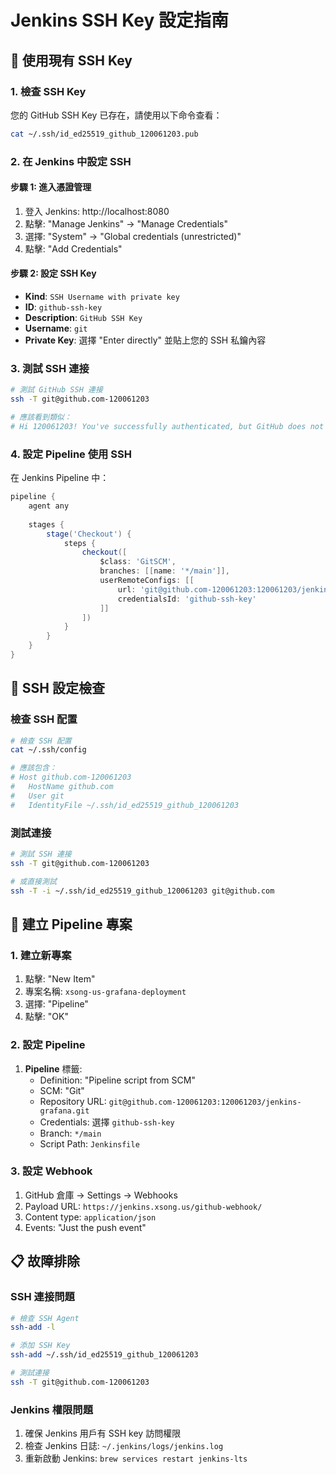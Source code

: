 # Jenkins SSH Key 設定指南

## 🔑 **使用現有 SSH Key**

### 1. 檢查 SSH Key
您的 GitHub SSH Key 已存在，請使用以下命令查看：
```bash
cat ~/.ssh/id_ed25519_github_120061203.pub
```

### 2. 在 Jenkins 中設定 SSH

#### 步驟 1: 進入憑證管理
1. 登入 Jenkins: http://localhost:8080
2. 點擊: "Manage Jenkins" → "Manage Credentials"
3. 選擇: "System" → "Global credentials (unrestricted)"
4. 點擊: "Add Credentials"

#### 步驟 2: 設定 SSH Key
- **Kind**: `SSH Username with private key`
- **ID**: `github-ssh-key`
- **Description**: `GitHub SSH Key`
- **Username**: `git`
- **Private Key**: 選擇 "Enter directly" 並貼上您的 SSH 私鑰內容

### 3. 測試 SSH 連接
```bash
# 測試 GitHub SSH 連接
ssh -T git@github.com-120061203

# 應該看到類似：
# Hi 120061203! You've successfully authenticated, but GitHub does not provide shell access.
```

### 4. 設定 Pipeline 使用 SSH

在 Jenkins Pipeline 中：
```groovy
pipeline {
    agent any
    
    stages {
        stage('Checkout') {
            steps {
                checkout([
                    $class: 'GitSCM',
                    branches: [[name: '*/main']],
                    userRemoteConfigs: [[
                        url: 'git@github.com-120061203:120061203/jenkins-grafana.git',
                        credentialsId: 'github-ssh-key'
                    ]]
                ])
            }
        }
    }
}
```

## 🔧 **SSH 設定檢查**

### 檢查 SSH 配置
```bash
# 檢查 SSH 配置
cat ~/.ssh/config

# 應該包含：
# Host github.com-120061203
#   HostName github.com
#   User git
#   IdentityFile ~/.ssh/id_ed25519_github_120061203
```

### 測試連接
```bash
# 測試 SSH 連接
ssh -T git@github.com-120061203

# 或直接測試
ssh -T -i ~/.ssh/id_ed25519_github_120061203 git@github.com
```

## 🚀 **建立 Pipeline 專案**

### 1. 建立新專案
1. 點擊: "New Item"
2. 專案名稱: `xsong-us-grafana-deployment`
3. 選擇: "Pipeline"
4. 點擊: "OK"

### 2. 設定 Pipeline
1. **Pipeline** 標籤:
   - Definition: "Pipeline script from SCM"
   - SCM: "Git"
   - Repository URL: `git@github.com-120061203:120061203/jenkins-grafana.git`
   - Credentials: 選擇 `github-ssh-key`
   - Branch: `*/main`
   - Script Path: `Jenkinsfile`

### 3. 設定 Webhook
1. GitHub 倉庫 → Settings → Webhooks
2. Payload URL: `https://jenkins.xsong.us/github-webhook/`
3. Content type: `application/json`
4. Events: "Just the push event"

## 📋 **故障排除**

### SSH 連接問題
```bash
# 檢查 SSH Agent
ssh-add -l

# 添加 SSH Key
ssh-add ~/.ssh/id_ed25519_github_120061203

# 測試連接
ssh -T git@github.com-120061203
```

### Jenkins 權限問題
1. 確保 Jenkins 用戶有 SSH key 訪問權限
2. 檢查 Jenkins 日誌: `~/.jenkins/logs/jenkins.log`
3. 重新啟動 Jenkins: `brew services restart jenkins-lts`
